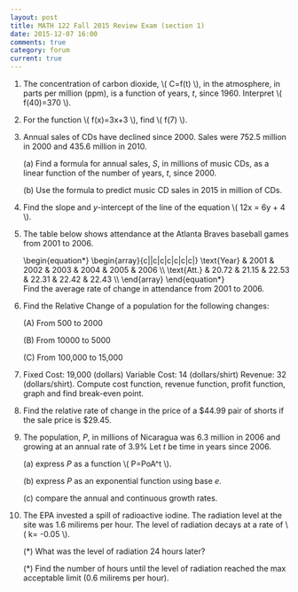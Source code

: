 ```yaml
---
layout: post
title: MATH 122 Fall 2015 Review Exam (section 1)
date: 2015-12-07 16:00
comments: true
category: forum
current: true
---
```


1. The concentration of carbon dioxide, <span>\\( C=f(t) \\)</span>, in the atmosphere, in parts per million (ppm), is a function of years, *t*, since 1960.  Interpret <span>\\( f(40)=370 \\)</span>.

2. For the function <span>\\( f(x)=3x+3 \\)</span>, find <span>\\( f(7) \\)</span>.

3. Annual sales of CDs have declined since 2000. Sales were 752.5 million in 2000 and 435.6 million in 2010.

	(a)	Find a formula for annual sales, *S*, in millions of music CDs, as a linear function of the number of years, *t*, since 2000. 

	(b)	Use the formula to predict music CD sales in 2015 in million of CDs.

4. Find the slope and *y*-intercept of the line of the equation <span>\\( 12x = 6y + 4 \\)</span>.

5. The table below shows attendance at the Atlanta Braves baseball games from 2001 to 2006.
	<div>
		\begin{equation*}
		\begin{array}{c||c|c|c|c|c|c|}
		\text{Year} & 2001 & 2002 & 2003 & 2004 & 2005 & 2006 \\
		\text{Att.} & 20.72 & 21.15 & 22.53 & 22.31 & 22.42 & 22.43 \\
		\end{array}
		\end{equation*}
	</div>
	Find the average rate of change in attendance from 2001 to 2006.

6. Find the Relative Change of a population for the following changes:

	(A) From 500 to 2000

	(B) From 10000 to 5000

	(C) From 100,000 to 15,000

7. Fixed Cost: 19,000 (dollars) Variable Cost: 14 (dollars/shirt) Revenue: 32 (dollars/shirt). Compute cost function, revenue function, profit function, graph and find break-even point.

8. Find the relative rate of change in the price of a $44.99 pair of shorts if the sale price is $29.45.

9. The population, *P*, in millions of Nicaragua was 6.3 million in 2006 and growing at an annual rate of 3.9%   Let *t* be time in years since 2006.

	(a) express *P* as a function <span>\\( P=PoA^t \\)</span>.

    (b) express *P* as an exponential function using base *e*.

    (c) compare the annual and continuous growth rates.

10. The EPA invested a spill of radioactive iodine. The radiation level at the site was 1.6 milirems per hour. The level of radiation decays at a rate of <span>\\( k= -0.05 \\)<span>. 

	(*) What was the level of radiation 24 hours later? 
	
	(*) Find the number of hours until the level of radiation reached the max acceptable limit (0.6 milirems per hour). 


